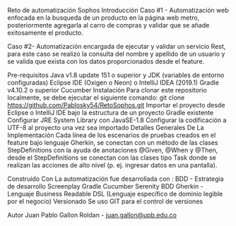 Reto de automatización Sophos
Introducción
Caso #1 - Automatización web enfocada en la busqueda de un producto en la página web metro, posteriormente agregarla al carro de compras y validar que se añade exitosamente el producto.

Caso #2- Automatización encargada de ejecutar y validar un servicio Rest, para este caso se realizo la consulta del nombre y apellido de un usuario y se valida que exista con los datos proporcionados desde el feature.

Pre-requisitos
Java v1.8 update 151 o superior y JDK (variables de entorno configuradas)
Eclipse IDE (Oxigen o Neon) o IntelliJ IDEA (2019.1)
Gradle v4.10.2 o superior
Cucumber
Instalación
Para clonar este repositorio localmente, se debe ejecutar el siguiente comando: git clone https://github.com/Pablosky54/RetoSophos.git
Importar el proyecto desde Eclipse o IntelliJ IDE bajo la estructura de un proyecto Gradle existente
Configurar JRE System Library con JavaSE-1.8
Configurar la codificación a UTF-8 al proyecto una vez sea importado
Detalles Generales De La Implementación
Cada línea de los escenarios de pruebas creados en el feature bajo lenguaje Gherkin, se conectan con un método de las clases StepDefinitions con la ayuda de anotaciones @Given, @When y @Then, desde el StepDefinitions se conectan con las clases tipo Task donde se realizan las acciones de alto nivel (p. ej. ingresar datos en una pantalla).

Construido Con La automatización fue desarrollada con :
BDD - Estrategia de desarrollo
Screenplay
Gradle
Cucumber
Serenity BDD
Gherkin - Lenguaje Business Readable DSL (Lenguaje específico de dominio legible por el negocio)
Versionado
Se uso GIT para el control de versiones

Autor
Juan Pablo Gallon Roldan - juan.gallon@upb.edu.co
